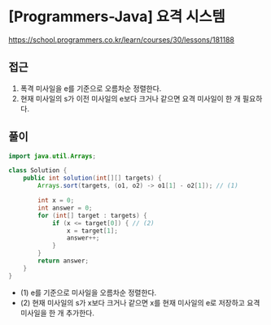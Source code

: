 [Programmers-Java] 요격 시스템
=
<https://school.programmers.co.kr/learn/courses/30/lessons/181188>


접근
--


1. 폭격 미사일을 e를 기준으로 오름차순 정렬한다.
2. 현재 미사일의 s가 이전 미사일의 e보다 크거나 같으면 요격 미사일이 한 개 필요하다.


풀이
--



```java
import java.util.Arrays;

class Solution {
    public int solution(int[][] targets) {
        Arrays.sort(targets, (o1, o2) -> o1[1] - o2[1]); // (1)

        int x = 0;
        int answer = 0;
        for (int[] target : targets) {
            if (x <= target[0]) { // (2)
                x = target[1];
                answer++;
            }
        }
        return answer;
    }
}
```


* (1\) e를 기준으로 미사일을 오름차순 정렬한다.
* (2\) 현재 미사일의 s가 x보다 크거나 같으면 x를 현재 미사일의 e로 저장하고 요격 미사일을 한 개 추가한다.
